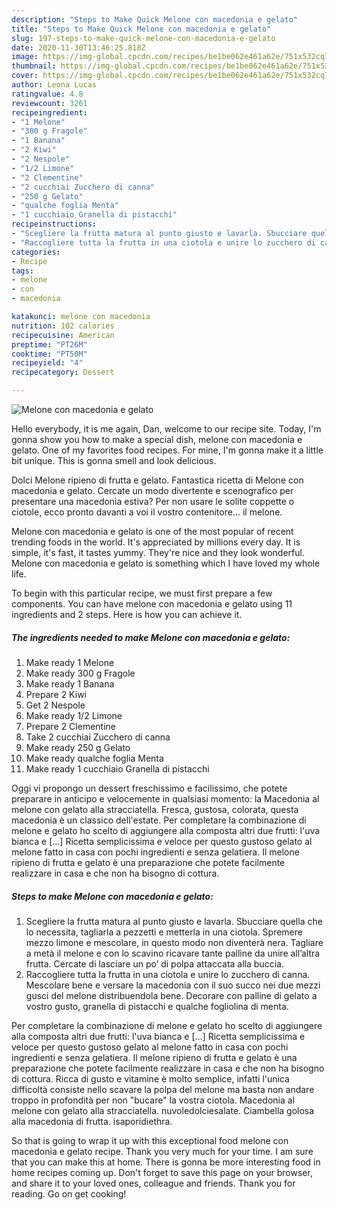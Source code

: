 ```yaml
---
description: "Steps to Make Quick Melone con macedonia e gelato"
title: "Steps to Make Quick Melone con macedonia e gelato"
slug: 197-steps-to-make-quick-melone-con-macedonia-e-gelato
date: 2020-11-30T13:46:25.818Z
image: https://img-global.cpcdn.com/recipes/be1be062e461a62e/751x532cq70/melone-con-macedonia-e-gelato-recipe-main-photo.jpg
thumbnail: https://img-global.cpcdn.com/recipes/be1be062e461a62e/751x532cq70/melone-con-macedonia-e-gelato-recipe-main-photo.jpg
cover: https://img-global.cpcdn.com/recipes/be1be062e461a62e/751x532cq70/melone-con-macedonia-e-gelato-recipe-main-photo.jpg
author: Leona Lucas
ratingvalue: 4.8
reviewcount: 3261
recipeingredient:
- "1 Melone"
- "300 g Fragole"
- "1 Banana"
- "2 Kiwi"
- "2 Nespole"
- "1/2 Limone"
- "2 Clementine"
- "2 cucchiai Zucchero di canna"
- "250 g Gelato"
- "qualche foglia Menta"
- "1 cucchiaio Granella di pistacchi"
recipeinstructions:
- "Scegliere la frutta matura al punto giusto e lavarla. Sbucciare quella che lo necessita, tagliarla a pezzetti e metterla in una ciotola. Spremere mezzo limone e mescolare, in questo modo non diventerà nera. Tagliare a metà il melone e con lo scavino ricavare tante palline da unire all’altra frutta. Cercate di lasciare un po’ di polpa attaccata alla buccia."
- "Raccogliere tutta la frutta in una ciotola e unire lo zucchero di canna. Mescolare bene e versare la macedonia con il suo succo nei due mezzi gusci del melone distribuendola bene. Decorare con palline di gelato a vostro gusto, granella di pistacchi e qualche fogliolina di menta."
categories:
- Recipe
tags:
- melone
- con
- macedonia

katakunci: melone con macedonia 
nutrition: 102 calories
recipecuisine: American
preptime: "PT26M"
cooktime: "PT50M"
recipeyield: "4"
recipecategory: Dessert

---
```



![Melone con macedonia e gelato](https://img-global.cpcdn.com/recipes/be1be062e461a62e/751x532cq70/melone-con-macedonia-e-gelato-recipe-main-photo.jpg)

Hello everybody, it is me again, Dan, welcome to our recipe site. Today, I'm gonna show you how to make a special dish, melone con macedonia e gelato. One of my favorites food recipes. For mine, I'm gonna make it a little bit unique. This is gonna smell and look delicious.

Dolci Melone ripieno di frutta e gelato. Fantastica ricetta di Melone con macedonia e gelato. Cercate un modo divertente e scenografico per presentare una macedonia estiva? Per non usare le solite coppette o ciotole, ecco pronto davanti a voi il vostro contenitore… il melone.

Melone con macedonia e gelato is one of the most popular of recent trending foods in the world. It's appreciated by millions every day. It is simple, it's fast, it tastes yummy. They're nice and they look wonderful. Melone con macedonia e gelato is something which I have loved my whole life.


To begin with this particular recipe, we must first prepare a few components. You can have melone con macedonia e gelato using 11 ingredients and 2 steps. Here is how you can achieve it.

<!--inarticleads1-->

##### The ingredients needed to make Melone con macedonia e gelato:

1. Make ready 1 Melone
1. Make ready 300 g Fragole
1. Make ready 1 Banana
1. Prepare 2 Kiwi
1. Get 2 Nespole
1. Make ready 1/2 Limone
1. Prepare 2 Clementine
1. Take 2 cucchiai Zucchero di canna
1. Make ready 250 g Gelato
1. Make ready qualche foglia Menta
1. Make ready 1 cucchiaio Granella di pistacchi


Oggi vi propongo un dessert freschissimo e facilissimo, che potete preparare in anticipo e velocemente in qualsiasi momento: la Macedonia al melone con gelato alla stracciatella. Fresca, gustosa, colorata, questa macedonia è un classico dell&#39;estate. Per completare la combinazione di melone e gelato ho scelto di aggiungere alla composta altri due frutti: l&#39;uva bianca e […] Ricetta semplicissima e veloce per questo gustoso gelato al melone fatto in casa con pochi ingredienti e senza gelatiera. Il melone ripieno di frutta e gelato è una preparazione che potete facilmente realizzare in casa e che non ha bisogno di cottura. 

<!--inarticleads2-->

##### Steps to make Melone con macedonia e gelato:

1. Scegliere la frutta matura al punto giusto e lavarla. Sbucciare quella che lo necessita, tagliarla a pezzetti e metterla in una ciotola. Spremere mezzo limone e mescolare, in questo modo non diventerà nera. Tagliare a metà il melone e con lo scavino ricavare tante palline da unire all’altra frutta. Cercate di lasciare un po’ di polpa attaccata alla buccia.
1. Raccogliere tutta la frutta in una ciotola e unire lo zucchero di canna. Mescolare bene e versare la macedonia con il suo succo nei due mezzi gusci del melone distribuendola bene. Decorare con palline di gelato a vostro gusto, granella di pistacchi e qualche fogliolina di menta.


Per completare la combinazione di melone e gelato ho scelto di aggiungere alla composta altri due frutti: l&#39;uva bianca e […] Ricetta semplicissima e veloce per questo gustoso gelato al melone fatto in casa con pochi ingredienti e senza gelatiera. Il melone ripieno di frutta e gelato è una preparazione che potete facilmente realizzare in casa e che non ha bisogno di cottura. Ricca di gusto e vitamine è molto semplice, infatti l&#39;unica difficoltà consiste nello scavare la polpa del melone ma basta non andare troppo in profondità per non &#34;bucare&#34; la vostra ciotola. Macedonia al melone con gelato alla stracciatella. nuvoledolciesalate. Ciambella golosa alla macedonia di frutta. isaporidiethra. 

So that is going to wrap it up with this exceptional food melone con macedonia e gelato recipe. Thank you very much for your time. I am sure that you can make this at home. There is gonna be more interesting food in home recipes coming up. Don't forget to save this page on your browser, and share it to your loved ones, colleague and friends. Thank you for reading. Go on get cooking!
